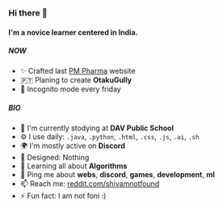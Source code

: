 ### Hi there 👋

#### I'm a novice learner centered in India.

##### NOW

- ✨ Crafted last [PM Pharma](https://pmpharma.in) website
- 🇵🇹 Planing to create **OtakuGully**
- 🍑 Incognito mode every friday

##### BIO

- 🏢 I'm currently stodying at **DAV Public School**
- ⚙️ I use daily: `.java`, `.python`, `.html`, `.css`, `.js`, `.ai`, `.sh`
- 🌍 I'm mostly active on **Discord**
- 💅 Designed: Nothing
- 🌱 Learning all about **Algorithms**
- 💬 Ping me about **webs**, **discord**, **games**, **development**, **ml**
- 📫 Reach me: [reddit.com/shivamnotfound](https://twitter.com/shivamnotfound)
- ⚡️ Fun fact: I am not foni :)
